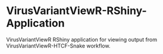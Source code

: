 # VirusVariantViewR-RShiny-Application
 VirusVariantViewR RShiny application for viewing output from VirusVariantViewR-HTCF-Snake workflow.
